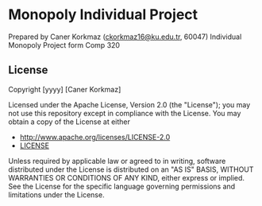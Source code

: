 # Monopoly Individual Project

Prepared by Caner Korkmaz (ckorkmaz16@ku.edu.tr, 60047)
Individual Monopoly Project form Comp 320

## License


Copyright [yyyy] [Caner Korkmaz]

Licensed under the Apache License, Version 2.0 (the "License");
you may not use this repository except in compliance with the License.
You may obtain a copy of the License at either

- http://www.apache.org/licenses/LICENSE-2.0
- [LICENSE](./LICENSE)

Unless required by applicable law or agreed to in writing, software
distributed under the License is distributed on an "AS IS" BASIS,
WITHOUT WARRANTIES OR CONDITIONS OF ANY KIND, either express or implied.
See the License for the specific language governing permissions and
limitations under the License.
